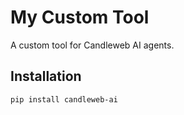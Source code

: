 # My Custom Tool

A custom tool for Candleweb AI agents.

## Installation

```bash
pip install candleweb-ai
